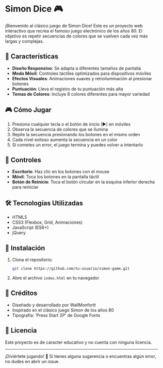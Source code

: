 # Simon Dice 🎮

¡Bienvenido al clásico juego de Simon Dice! Este es un proyecto web interactivo que recrea el famoso juego electrónico de los años 80. El objetivo es repetir secuencias de colores que se vuelven cada vez más largas y complejas.

## 🎯 Características

- **Diseño Responsivo**: Se adapta a diferentes tamaños de pantalla
- **Modo Móvil**: Controles táctiles optimizados para dispositivos móviles
- **Efectos Visuales**: Animaciones suaves y retroiluminación al presionar botones
- **Puntuación**: Lleva el registro de tu puntuación más alta
- **Temas de Colores**: Incluye 8 colores diferentes para mayor variedad

## 🎮 Cómo Jugar

1. Presiona cualquier tecla o el botón de inicio (▶) en móviles
2. Observa la secuencia de colores que se ilumina
3. Repite la secuencia presionando los botones en el mismo orden
4. Cada nivel exitoso aumenta la secuencia en un color
5. Si cometes un error, el juego termina y puedes volver a intentarlo

## 📱 Controles

- **Escritorio**: Haz clic en los botones con el mouse
- **Móvil**: Toca los botones en la pantalla táctil
- **Botón de Reinicio**: Toca el botón circular en la esquina inferior derecha para reiniciar

## 🛠️ Tecnologías Utilizadas

- HTML5
- CSS3 (Flexbox, Grid, Animaciones)
- JavaScript (ES6+)
- jQuery

## 🚀 Instalación

1. Clona el repositorio:
   ```bash
   git clone https://github.com/tu-usuario/simon-game.git
   ```
2. Abre el archivo `index.html` en tu navegador

## 🌟 Créditos

- Diseñado y desarrollado por WallMonfortt
- Inspirado en el clásico juego Simon de los años 80
- Tipografía: 'Press Start 2P' de Google Fonts

## 📄 Licencia

Este proyecto es de caracter educativo y no cuenta con ninguna licencia.

---

¡Diviértete jugando! 🎉 Si tienes alguna sugerencia o encuentras algún error, no dudes en abrir un issue.
